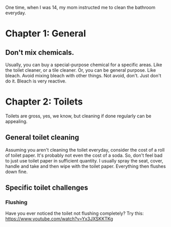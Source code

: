 One time, when I was 14, my mom instructed me to clean the bathroom everyday.

# Chapter 1: General
## Don't mix chemicals.
Usually, you can buy a special-purpose chemical for a specific areas. Like the toilet cleaner, or a tile cleaner. 
Or, you can be general purpose. Like bleach.
Avoid mixing bleach with other things. Not avoid, don't. Just don't do it. Bleach is very reactive.

# Chapter 2: Toilets
Toilets are gross, yes, we know, but cleaning if done regularly can be appealing. 
## General toilet cleaning
Assuming you aren't cleaning the toilet everyday, consider the cost of a roll of toilet paper. It's probably not even the cost of a soda. So, don't feel bad to just use toilet paper in sufficient quantity. I usually spray the seat, cover, handle and take and then wipe with the toilet paper.
Everything then flushes down fine.

## Specific toilet challenges
### Flushing
Have you ever noticed the toilet not flushing completely? Try this: https://www.youtube.com/watch?v=Yx3JXSKKTKg

